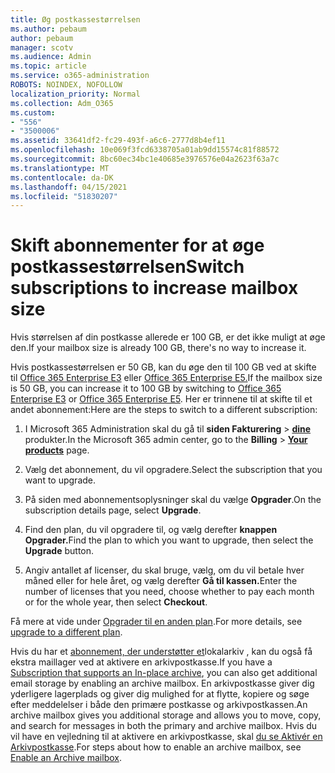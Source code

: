 ```yaml
---
title: Øg postkassestørrelsen
ms.author: pebaum
author: pebaum
manager: scotv
ms.audience: Admin
ms.topic: article
ms.service: o365-administration
ROBOTS: NOINDEX, NOFOLLOW
localization_priority: Normal
ms.collection: Adm_O365
ms.custom:
- "556"
- "3500006"
ms.assetid: 33641df2-fc29-493f-a6c6-2777d8b4ef11
ms.openlocfilehash: 10e069f3fcd6338705a01ab9dd15574c81f88572
ms.sourcegitcommit: 8bc60ec34bc1e40685e3976576e04a2623f63a7c
ms.translationtype: MT
ms.contentlocale: da-DK
ms.lasthandoff: 04/15/2021
ms.locfileid: "51830207"
---
```

# <a name="switch-subscriptions-to-increase-mailbox-size"></a><span data-ttu-id="a8fda-102">Skift abonnementer for at øge postkassestørrelsen</span><span class="sxs-lookup"><span data-stu-id="a8fda-102">Switch subscriptions to increase mailbox size</span></span>

<span data-ttu-id="a8fda-103">Hvis størrelsen af din postkasse allerede er 100 GB, er det ikke muligt at øge den.</span><span class="sxs-lookup"><span data-stu-id="a8fda-103">If your mailbox size is already 100 GB, there's no way to increase it.</span></span>
  
<span data-ttu-id="a8fda-104">Hvis postkassestørrelsen er 50 GB, kan du øge den til 100 GB ved at skifte til [Office 365 Enterprise E3](https://products.office.com/business/office-365-enterprise-e3-business-software) eller [Office 365 Enterprise E5.](https://products.office.com/business/office-365-enterprise-e5-business-software)</span><span class="sxs-lookup"><span data-stu-id="a8fda-104">If the mailbox size is 50 GB, you can increase it to 100 GB by switching to [Office 365 Enterprise E3](https://products.office.com/business/office-365-enterprise-e3-business-software) or [Office 365 Enterprise E5](https://products.office.com/business/office-365-enterprise-e5-business-software).</span></span> <span data-ttu-id="a8fda-105">Her er trinnene til at skifte til et andet abonnement:</span><span class="sxs-lookup"><span data-stu-id="a8fda-105">Here are the steps to switch to a different subscription:</span></span>
  
1. <span data-ttu-id="a8fda-106">I Microsoft 365 Administration skal du gå til **siden Fakturering** \> **[dine](https://go.microsoft.com/fwlink/p/?linkid=842054)** produkter.</span><span class="sxs-lookup"><span data-stu-id="a8fda-106">In the Microsoft 365 admin center, go to the **Billing** \> **[Your products](https://go.microsoft.com/fwlink/p/?linkid=842054)** page.</span></span>

2. <span data-ttu-id="a8fda-107">Vælg det abonnement, du vil opgradere.</span><span class="sxs-lookup"><span data-stu-id="a8fda-107">Select the subscription that you want to upgrade.</span></span>

3. <span data-ttu-id="a8fda-108">På siden med abonnementsoplysninger skal du vælge **Opgrader**.</span><span class="sxs-lookup"><span data-stu-id="a8fda-108">On the subscription details page, select **Upgrade**.</span></span>

4. <span data-ttu-id="a8fda-109">Find den plan, du vil opgradere til, og vælg derefter **knappen Opgrader.**</span><span class="sxs-lookup"><span data-stu-id="a8fda-109">Find the plan to which you want to upgrade, then select the **Upgrade** button.</span></span>

5. <span data-ttu-id="a8fda-110">Angiv antallet af licenser, du skal bruge, vælg, om du vil betale hver måned eller for hele året, og vælg derefter **Gå til kassen.**</span><span class="sxs-lookup"><span data-stu-id="a8fda-110">Enter the number of licenses that you need, choose whether to pay each month or for the whole year, then select **Checkout**.</span></span>

<span data-ttu-id="a8fda-111">Få mere at vide under [Opgrader til en anden plan](https://docs.microsoft.com/microsoft-365/commerce/subscriptions/upgrade-to-different-plan).</span><span class="sxs-lookup"><span data-stu-id="a8fda-111">For more details, see [upgrade to a different plan](https://docs.microsoft.com/microsoft-365/commerce/subscriptions/upgrade-to-different-plan).</span></span>

<span data-ttu-id="a8fda-112">Hvis du har et [abonnement, der understøtter et](https://docs.microsoft.com/office365/servicedescriptions/exchange-online-archiving-service-description/exchange-online-archiving-service-description)lokalarkiv , kan du også få ekstra maillager ved at aktivere en arkivpostkasse.</span><span class="sxs-lookup"><span data-stu-id="a8fda-112">If you have a [Subscription that supports an In-place archive](https://docs.microsoft.com/office365/servicedescriptions/exchange-online-archiving-service-description/exchange-online-archiving-service-description), you can also get additional email storage by enabling an archive mailbox.</span></span> <span data-ttu-id="a8fda-113">En arkivpostkasse giver dig yderligere lagerplads og giver dig mulighed for at flytte, kopiere og søge efter meddelelser i både den primære postkasse og arkivpostkassen.</span><span class="sxs-lookup"><span data-stu-id="a8fda-113">An archive mailbox gives you additional storage and allows you to move, copy, and search for messages in both the primary and archive mailbox.</span></span> <span data-ttu-id="a8fda-114">Hvis du vil have en vejledning til at aktivere en arkivpostkasse, skal [du se Aktivér en Arkivpostkasse](https://docs.microsoft.com/microsoft-365/compliance/enable-archive-mailboxes).</span><span class="sxs-lookup"><span data-stu-id="a8fda-114">For steps about how to enable an archive mailbox, see [Enable an Archive mailbox](https://docs.microsoft.com/microsoft-365/compliance/enable-archive-mailboxes).</span></span>